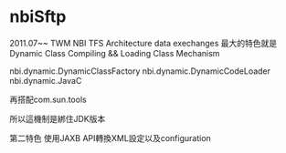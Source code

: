 # nbiSftp
2011.07~~ TWM NBI TFS Architecture data exechanges
最大的特色就是 Dynamic Class Compiling && Loading Class Mechanism

nbi.dynamic.DynamicClassFactory
nbi.dynamic.DynamicCodeLoader
nbi.dynamic.JavaC

再搭配com.sun.tools

所以這機制是綁住JDK版本

第二特色
使用JAXB API轉換XML設定以及configuration 
